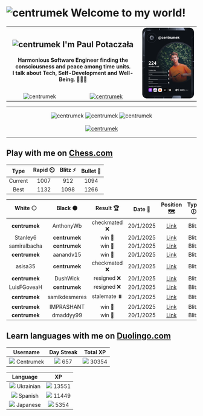 <h1>
  <img
    src="https://emojis.slackmojis.com/emojis/images/1531849430/4246/blob-sunglasses.gif"
    width="30"
    alt="centrumek"
  />
  Welcome to my world!
</h1>

<table>
  <tbody>
    <tr>
      <td align="center" width="70%" colspan="2">
        <h2>
          <img
            src="https://raw.githubusercontent.com/MartinHeinz/MartinHeinz/master/wave.gif"
            width="30px"
            alt="centrumek"
          />
          I'm Paul Potaczała
        </h2>
        <h4>
          Harmonious Software Engineer finding the consciousness and peace among time units.
          <br/>
          I talk about Tech, Self-Development and Well-Being. 🌿🧘🚀
        </h4>
      </td>
      <td width="30%" rowspan="2">
        <a href="https://app.daily.dev/centrumek">
          <img
            src="./devcard.svg"
            alt="centrumek"
          />
        </a>
      </td>
    </tr>
    <tr align="center">
      <td>
        <img
          src="https://komarev.com/ghpvc/?username=centrumek&label=visitors&color=0e75b6&style=flat"
          alt="centrumek"
        >
      </td>
      <td>
        <a href="https://stackoverflow.com/users/14496012/centrumek">
          <img
            src="https://stackoverflow.com/users/flair/14496012.png?theme=dark"
            alt="centrumek"
          >
        </a>
      </td>
    </tr>
  </tbody>
</table>

---
<div align="center">
  <img 
    src="https://github-readme-stats.vercel.app/api?username=centrumek&show_icons=true&count_private=true&theme=dark&hide_border=true&hide=issues,contribs&bg_color=00000000"
    alt="centrumek"
  />
  <img
    src="https://github-readme-stats.vercel.app/api/top-langs/?username=centrumek&layout=compact&hide_border=true&theme=dark&bg_color=00000000&langs_count=6&exclude_repo=air-statistic-app"
    alt="centrumek"
  />
  <img 
    src="https://github-readme-streak-stats.herokuapp.com?user=centrumek&theme=dark&hide_border=true&background=FFFFFF00"
    alt="centrumek"
  />
  <br/>
  <br/>
  <a href="https://www.buymeacoffee.com/centrumek">
    <img
      src="https://cdn.buymeacoffee.com/buttons/v2/default-orange.png"
      height="50"
      width="210"
      alt="centrumek"
    />
  </a>
</div>

---

## Play with me on [Chess.com](https://www.chess.com/member/centrumek)

<div align="center">
<!--START_SECTION:chessStats-->
<!-- Automatically generated with https://github.com/Balastrong/chess-stats-action -->

| Type | Rapid ⏲️ | Blitz ⚡ | Bullet 🔫 |
|:---:|:---:|:---:|:---:|
| Current | 1007 | 912 | 1094 |
| Best | 1132 | 1098 | 1266 |

| White ⚪ | Black ⚫ | Result 🏆 | Date 📅 | Position 🗺️ | Type 🕕 |
|:---:|:---:|:---:|:---:|:---:|:---:|
| **centrumek** | AnthonyWb | checkmated ❌ | 20/1/2025 | <a href="http://www.ee.unb.ca/cgi-bin/tervo/fen.pl?select=8/8/8/8/Kqk5/8/8/8 w - -">Link</a> | Blitz |
| Stanley6 | **centrumek** | win 🥇 | 20/1/2025 | <a href="http://www.ee.unb.ca/cgi-bin/tervo/fen.pl?select=4r1k1/4r1p1/4R3/2Qb4/3P1P2/5NPp/6qP/5RK1 w - -">Link</a> | Blitz |
| samiralbacha | **centrumek** | win 🥇 | 20/1/2025 | <a href="http://www.ee.unb.ca/cgi-bin/tervo/fen.pl?select=8/8/p1k5/1p1pK3/1Pn5/2P5/8/8 w - -">Link</a> | Blitz |
| **centrumek** | aanandv15 | win 🥇 | 20/1/2025 | <a href="http://www.ee.unb.ca/cgi-bin/tervo/fen.pl?select=7Q/R7/8/6pr/4p3/4Kpk1/8/8 b - -">Link</a> | Blitz |
| asisa35 | **centrumek** | checkmated ❌ | 20/1/2025 | <a href="http://www.ee.unb.ca/cgi-bin/tervo/fen.pl?select=2Q5/2k4p/pp1b4/2p3q1/6B1/1P3P2/P1PP1PRP/R6K b - -">Link</a> | Blitz |
| **centrumek** | DushWick | resigned ❌ | 20/1/2025 | <a href="http://www.ee.unb.ca/cgi-bin/tervo/fen.pl?select=r4rk1/ppp2pp1/5q2/3p4/5pR1/4P3/P1P1K2P/2B5 w - -">Link</a> | Blitz |
| LuisFGoveaH | **centrumek** | resigned ❌ | 20/1/2025 | <a href="http://www.ee.unb.ca/cgi-bin/tervo/fen.pl?select=8/pp1r4/2kP4/8/5B2/5KP1/PP1R4/8 b - -">Link</a> | Blitz |
| **centrumek** | samikdesmeres | stalemate ⏸️ | 20/1/2025 | <a href="http://www.ee.unb.ca/cgi-bin/tervo/fen.pl?select=4k3/4P3/4K3/7p/5P1P/6N1/8/8 b - -">Link</a> | Blitz |
| **centrumek** | IMPRASHANT | win 🥇 | 20/1/2025 | <a href="http://www.ee.unb.ca/cgi-bin/tervo/fen.pl?select=3k4/6Rp/6b1/5p1P/4pB2/4P1K1/8/8 b - -">Link</a> | Blitz |
| **centrumek** | dmaddyy99 | win 🥇 | 20/1/2025 | <a href="http://www.ee.unb.ca/cgi-bin/tervo/fen.pl?select=6k1/2P2pp1/4p2p/5r2/4K3/8/8/2R5 b - -">Link</a> | Blitz |

<!--END_SECTION:chessStats-->
</div>

## Learn languages with me on [Duolingo.com](https://www.duolingo.com/profile/Centrumek)

<div align="center">
<!--START_SECTION:duolingoStats-->
<!-- Automatically generated with https://github.com/centrumek/duolingo-readme-stats-->

| Username | Day Streak | Total XP |
|:---:|:---:|:---:|
| <img src="https://raw.githubusercontent.com/centrumek/duolingo-readme-stats/main/assets/duolingo.png" height="12"> Centrumek | <img src="https://raw.githubusercontent.com/centrumek/duolingo-readme-stats/main/assets/streakinactive.svg" height="12"> 657 | <img src="https://raw.githubusercontent.com/centrumek/duolingo-readme-stats/main/assets/xp.svg" height="12"> 30354 | <img src="https://raw.githubusercontent.com/centrumek/duolingo-readme-stats/main/assets/xp.svg" height="12"> 0 |

| Language | XP |
|:---:|:---:|
| <img src="https://raw.githubusercontent.com/centrumek/duolingo-readme-stats/main/assets/langs/ukrainian.svg" height="12"> Ukrainian | <img src="https://raw.githubusercontent.com/centrumek/duolingo-readme-stats/main/assets/xp.svg" height="12"> 13551 |
| <img src="https://raw.githubusercontent.com/centrumek/duolingo-readme-stats/main/assets/langs/spanish.svg" height="12"> Spanish | <img src="https://raw.githubusercontent.com/centrumek/duolingo-readme-stats/main/assets/xp.svg" height="12"> 11449 |
| <img src="https://raw.githubusercontent.com/centrumek/duolingo-readme-stats/main/assets/langs/japanese.svg" height="12"> Japanese | <img src="https://raw.githubusercontent.com/centrumek/duolingo-readme-stats/main/assets/xp.svg" height="12"> 5354 |

<!--END_SECTION:duolingoStats-->
</div>
<!--
**centrumek/centrumek** is a ✨ _special_ ✨ repository because its `README.md` (this file) appears on your GitHub profile.

Here are some ideas to get you started:

- 🔭 I’m currently working on ...
- 🌱 I’m currently learning ...
- 👯 I’m looking to collaborate on ...
- 🤔 I’m looking for help with ...
- 💬 Ask me about ...
- 📫 How to reach me: ...
- 😄 Pronouns: ...
- ⚡ Fun fact: ...
-->
